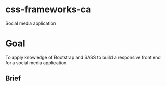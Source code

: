 # css-frameworks-ca

Social media application

# Goal

To apply knowledge of Bootstrap and SASS to build a responsive front end for a social media application.

## Brief
